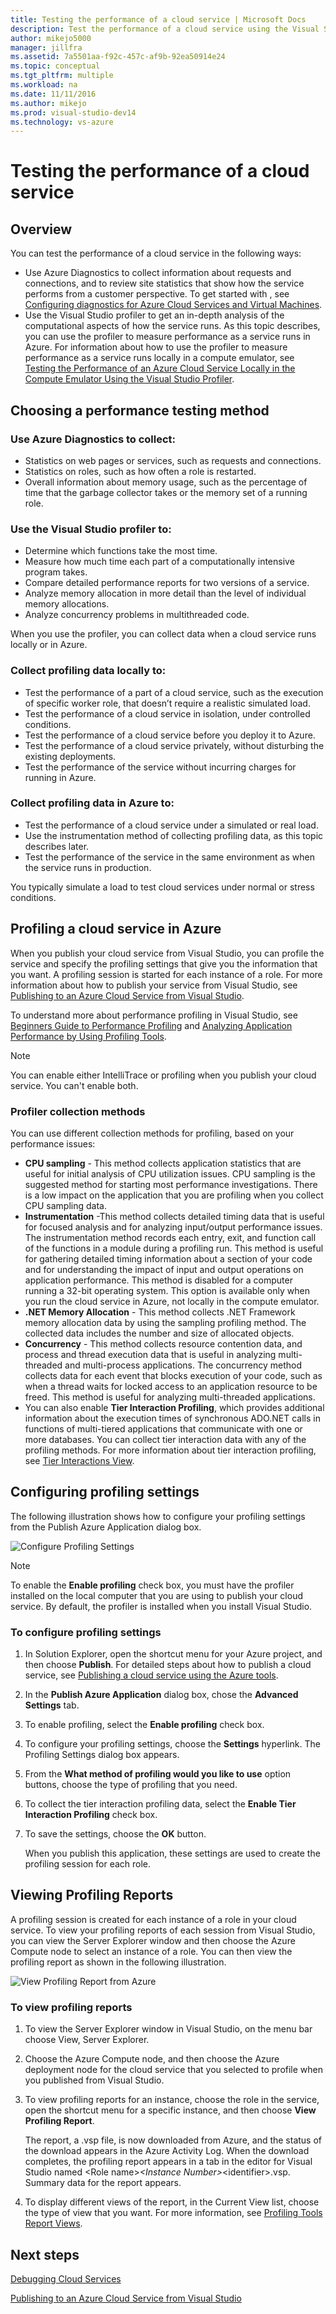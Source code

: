```yaml
---
title: Testing the performance of a cloud service | Microsoft Docs
description: Test the performance of a cloud service using the Visual Studio profiler
author: mikejo5000
manager: jillfra
ms.assetid: 7a5501aa-f92c-457c-af9b-92ea50914e24
ms.topic: conceptual
ms.tgt_pltfrm: multiple
ms.workload: na
ms.date: 11/11/2016
ms.author: mikejo
ms.prod: visual-studio-dev14
ms.technology: vs-azure
---
```

# Testing the performance of a cloud service
## Overview
You can test the performance of a cloud service in the following ways:

* Use Azure Diagnostics to collect information about requests and connections, and to review site statistics that show how the service performs from a customer perspective. To get started with , see [Configuring diagnostics for Azure Cloud Services and Virtual Machines](https://go.microsoft.com/fwlink/p/?LinkId=623009).
* Use the Visual Studio profiler to get an in-depth analysis of the computational aspects of how the service runs. As this topic describes, you can use the profiler to measure performance as a service runs in Azure. For information about how to use the profiler to measure performance as a service runs locally in a compute emulator, see [Testing the Performance of an Azure Cloud Service Locally in the Compute Emulator Using the Visual Studio Profiler](https://go.microsoft.com/fwlink/p/?LinkId=262845).

## Choosing a performance testing method
### Use Azure Diagnostics to collect:
* Statistics on web pages or services, such as requests and connections.
* Statistics on roles, such as how often a role is restarted.
* Overall information about memory usage, such as the percentage of time that the garbage collector takes or the memory set of a running role.

### Use the Visual Studio profiler to:
* Determine which functions take the most time.
* Measure how much time each part of a computationally intensive program takes.
* Compare detailed performance reports for two versions of a service.
* Analyze memory allocation in more detail than the level of individual memory allocations.
* Analyze concurrency problems in multithreaded code.

When you use the profiler, you can collect data when a cloud service runs locally or in Azure.

### Collect profiling data locally to:
* Test the performance of a part of a cloud service, such as the execution of specific worker role, that doesn’t require a realistic simulated load.
* Test the performance of a cloud service in isolation, under controlled conditions.
* Test the performance of a cloud service before you deploy it to Azure.
* Test the performance of a cloud service privately, without disturbing the existing deployments.
* Test the performance of the service without incurring charges for running in Azure.

### Collect profiling data in Azure to:
* Test the performance of a cloud service under a simulated or real load.
* Use the instrumentation method of collecting profiling data, as this topic describes later.
* Test the performance of the service in the same environment as when the service runs in production.

You typically simulate a load to test cloud services under normal or stress conditions.

## Profiling a cloud service in Azure
When you publish your cloud service from Visual Studio, you can profile the service and specify the profiling settings that give you the information that you want. A profiling session is started for each instance of a role. For more information about how to publish your service from Visual Studio, see [Publishing to an Azure Cloud Service from Visual Studio](vs-azure-tools-publishing-a-cloud-service.md).

To understand more about performance profiling in Visual Studio, see [Beginners Guide to Performance Profiling](https://msdn.microsoft.com/library/azure/ms182372.aspx) and [Analyzing Application Performance by Using Profiling Tools](https://msdn.microsoft.com/library/azure/z9z62c29.aspx).

> [!NOTE]
> You can enable either IntelliTrace or profiling when you publish your cloud service. You can't enable both.
> 
> 

### Profiler collection methods
You can use different collection methods for profiling, based on your performance issues:

* **CPU sampling** - This method collects application statistics that are useful for initial analysis of CPU utilization issues. CPU sampling is the suggested method for starting most performance investigations. There is a low impact on the application that you are profiling when you collect CPU sampling data.
* **Instrumentation** -This method collects detailed timing data that is useful for focused analysis and for analyzing input/output performance issues. The instrumentation method records each entry, exit, and function call of the functions in a module during a profiling run. This method is useful for gathering detailed timing information about a section of your code and for understanding the impact of input and output operations on application performance. This method is disabled for a computer running a 32-bit operating system. This option is available only when you run the cloud service in Azure, not locally in the compute emulator.
* **.NET Memory Allocation** - This method collects .NET Framework memory allocation data by using the sampling profiling method. The collected data includes the number and size of allocated objects.
* **Concurrency** - This method collects resource contention data, and process and thread execution data that is useful in analyzing multi-threaded and multi-process applications. The concurrency method collects data for each event that blocks execution of your code, such as when a thread waits for locked access to an application resource to be freed. This method is useful for analyzing multi-threaded applications.
* You can also enable **Tier Interaction Profiling**, which provides additional information about the execution times of synchronous ADO.NET calls in functions of multi-tiered applications that communicate with one or more databases. You can collect tier interaction data with any of the profiling methods. For more information about tier interaction profiling, see [Tier Interactions View](https://msdn.microsoft.com/library/azure/dd557764.aspx).

## Configuring profiling settings
The following illustration shows how to configure your profiling settings from the Publish Azure Application dialog box.

![Configure Profiling Settings](./media/vs-azure-tools-performance-profiling-cloud-services/IC526984.png)

> [!NOTE]
> To enable the **Enable profiling** check box, you must have the profiler installed on the local computer that you are using to publish your cloud service. By default, the profiler is installed when you install Visual Studio.
> 
> 

### To configure profiling settings
1. In Solution Explorer, open the shortcut menu for your Azure project, and then choose **Publish**. For detailed steps about how to publish a cloud service, see [Publishing a cloud service using the Azure tools](https://go.microsoft.com/fwlink/p?LinkId=623012).
2. In the **Publish Azure Application** dialog box, chose the **Advanced Settings** tab.
3. To enable profiling, select the **Enable profiling** check box.
4. To configure your profiling settings, choose the **Settings** hyperlink. The Profiling Settings dialog box appears.
5. From the **What method of profiling would you like to use** option buttons, choose the type of profiling that you need.
6. To collect the tier interaction profiling data, select the **Enable Tier Interaction Profiling** check box.
7. To save the settings, choose the **OK** button.
   
    When you publish this application, these settings are used to create the profiling session for each role.

## Viewing Profiling Reports
A profiling session is created for each instance of a role in your cloud service. To view your profiling reports of each session from Visual Studio, you can view the Server Explorer window and then choose the Azure Compute node to select an instance of a role. You can then view the profiling report as shown in the following illustration.

![View Profiling Report from Azure](./media/vs-azure-tools-performance-profiling-cloud-services/IC748914.png)

### To view profiling reports
1. To view the Server Explorer window in Visual Studio, on the menu bar choose View, Server Explorer.
2. Choose the Azure Compute node, and then choose the Azure deployment node for the cloud service that you selected to profile when you published from Visual Studio.
3. To view profiling reports for an instance, choose the role in the service, open the shortcut menu for a specific instance, and then choose **View Profiling Report**.
   
    The report, a .vsp file, is now downloaded from Azure, and the status of the download appears in the  Azure Activity Log. When the download completes, the profiling report appears in a tab in the editor for Visual Studio named <Role name\>*<Instance Number\>*<identifier\>.vsp. Summary data for the report appears.
4. To display different views of the report, in the Current View list, choose the type of view that you want. For more information, see [Profiling Tools Report Views](https://msdn.microsoft.com/library/azure/bb385755.aspx).

## Next steps
[Debugging Cloud Services](vs-azure-tools-debugging-cloud-services-overview.md)

[Publishing to an Azure Cloud Service from Visual Studio](vs-azure-tools-publishing-a-cloud-service.md)
